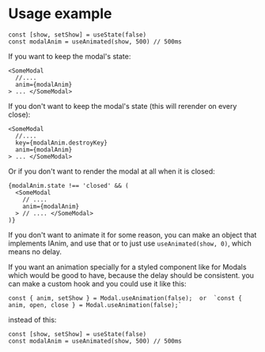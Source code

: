 # Usage example

```tsx
const [show, setShow] = useState(false)
const modalAnim = useAnimated(show, 500) // 500ms
```

If you want to keep the modal's state:
```tsx
<SomeModal
  //....
  anim={modalAnim}
> ... </SomeModal>
```

If you don't want to keep the modal's state (this will rerender on every close):
```tsx
<SomeModal
  //....
  key={modalAnim.destroyKey}
  anim={modalAnim}
> ... </SomeModal>
```

Or if you don't want to render the modal at all when it is closed:
```tsx
{modalAnim.state !== 'closed' && (
  <SomeModal
    // ....
    anim={modalAnim}
  > // .... </SomeModal>
)}
```

If you don't want to animate it for some reason, you can make an object that implements IAnim, and use that or to just use `useAnimated(show, 0)`, which means no delay.

If you want an animation specially for a styled component like for Modals which would be good to have, because the delay should be consistent.
you can make a custom hook and you could use it like this:
```tsx
const { anim, setShow } = Modal.useAnimation(false);  or  `const { anim, open, close } = Modal.useAnimation(false);`
```
instead of this:

```tsx
const [show, setShow] = useState(false)
const modalAnim = useAnimated(show, 500) // 500ms
```